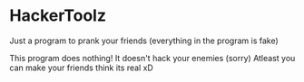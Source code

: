 # HackerToolz
Just a program to prank your friends (everything in the program is fake)

This program does nothing! It doesn't hack your enemies (sorry)
Atleast you can make your friends think its real xD
